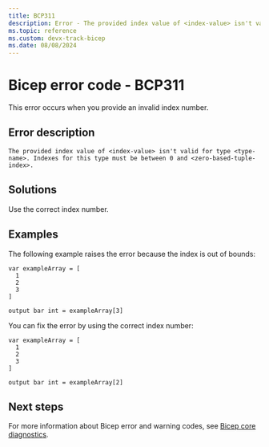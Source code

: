 ```yaml
---
title: BCP311
description: Error - The provided index value of <index-value> isn't valid for type <type-name>. Indexes for this type must be between 0 and <zero-based-tuple-index>..
ms.topic: reference
ms.custom: devx-track-bicep
ms.date: 08/08/2024
---
```


# Bicep error code - BCP311

This error occurs when you provide an invalid index number.

## Error description

`The provided index value of <index-value> isn't valid for type <type-name>. Indexes for this type must be between 0 and <zero-based-tuple-index>.`

## Solutions

Use the correct index number.

## Examples

The following example raises the error because the index is out of bounds:

```bicep
var exampleArray = [
  1
  2
  3
]

output bar int = exampleArray[3]
```

You can fix the error by using the correct index number:

```bicep
var exampleArray = [
  1
  2
  3
]

output bar int = exampleArray[2]
```

## Next steps

For more information about Bicep error and warning codes, see [Bicep core diagnostics](../bicep-core-diagnostics.md).
